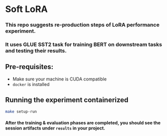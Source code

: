 # Soft LoRA
### This repo suggests re-production steps of LoRA performance experiment.
### It uses GLUE SST2 task for training BERT on downstream tasks and testing their results.

## Pre-requisites:
- Make sure your machine is CUDA compatible
- `docker` is installed

## Running the experiment containerized
```bash
make setup-run
```

#### After the training & evaluation phases are completed, you should see the session artifacts under `results` in your project.

